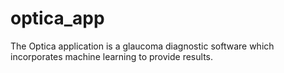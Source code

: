 # optica_app

The Optica application is a glaucoma diagnostic software which incorporates machine learning to provide results.

